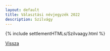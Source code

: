 ```yaml
---
layout: default
title: Választási névjegyzék 2022
description: Szilvágy
---
```


{% include settlementHTMLs/Szilvaagy.html %}

[Vissza](./)
